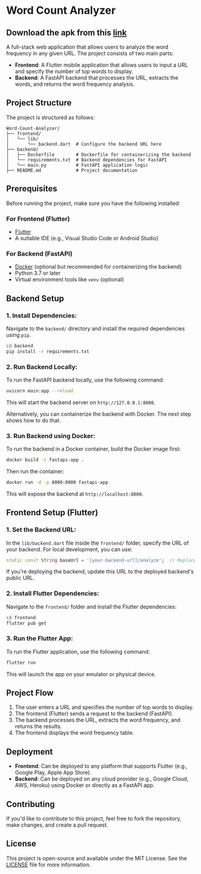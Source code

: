 
# Word Count Analyzer


## Download the apk from this [link](https://drive.google.com/file/d/1xOnXq_Nib-L9DgRQ5EtqtA_2zz72Bg_6/view?usp=sharing)



A full-stack web application that allows users to analyze the word frequency in any given URL. The project consists of two main parts:

- **Frontend**: A Flutter mobile application that allows users to input a URL and specify the number of top words to display.
- **Backend**: A FastAPI backend that processes the URL, extracts the words, and returns the word frequency analysis.

## Project Structure

The project is structured as follows:

```
Word-Count-Analyzer/
├── frontend/
│   └── lib/
│       └── backend.dart  # Configure the backend URL here
├── backend/
│   ├── Dockerfile        # Dockerfile for containerizing the backend
│   └── requirements.txt  # Backend dependencies for FastAPI
│   └── main.py           # FastAPI application logic
├── README.md             # Project documentation
```

## Prerequisites

Before running the project, make sure you have the following installed:

### For Frontend (Flutter)
- [Flutter](https://flutter.dev/docs/get-started/install)
- A suitable IDE (e.g., Visual Studio Code or Android Studio)

### For Backend (FastAPI)
- [Docker](https://www.docker.com/products/docker-desktop) (optional but recommended for containerizing the backend)
- Python 3.7 or later
- Virtual environment tools like `venv` (optional)

## Backend Setup

### 1. **Install Dependencies:**

Navigate to the `backend/` directory and install the required dependencies using `pip`.

```bash
cd backend
pip install -r requirements.txt
```

### 2. **Run Backend Locally:**

To run the FastAPI backend locally, use the following command:

```bash
uvicorn main:app --reload
```

This will start the backend server on `http://127.0.0.1:8000`.

Alternatively, you can containerize the backend with Docker. The next step shows how to do that.

### 3. **Run Backend using Docker:**

To run the backend in a Docker container, build the Docker image first:

```bash
docker build -t fastapi-app .
```

Then run the container:

```bash
docker run -d -p 8000:8000 fastapi-app
```

This will expose the backend at `http://localhost:8000`.

## Frontend Setup (Flutter)

### 1. **Set the Backend URL:**

In the `lib/backend.dart` file inside the `frontend/` folder, specify the URL of your backend. For local development, you can use:

```dart
static const String baseUrl = '[your-backend-url]/analyze';  // Replace with your backend URL
```

If you're deploying the backend, update this URL to the deployed backend's public URL.

### 2. **Install Flutter Dependencies:**

Navigate to the `frontend/` folder and install the Flutter dependencies:

```bash
cd frontend
flutter pub get
```

### 3. **Run the Flutter App:**

To run the Flutter application, use the following command:

```bash
flutter run
```

This will launch the app on your emulator or physical device.

## Project Flow

1. The user enters a URL and specifies the number of top words to display.
2. The frontend (Flutter) sends a request to the backend (FastAPI).
3. The backend processes the URL, extracts the word frequency, and returns the results.
4. The frontend displays the word frequency table.

## Deployment

- **Frontend**: Can be deployed to any platform that supports Flutter (e.g., Google Play, Apple App Store).
- **Backend**: Can be deployed on any cloud provider (e.g., Google Cloud, AWS, Heroku) using Docker or directly as a FastAPI app.

## Contributing

If you'd like to contribute to this project, feel free to fork the repository, make changes, and create a pull request.

## License

This project is open-source and available under the MIT License. See the [LICENSE](LICENSE) file for more information.

